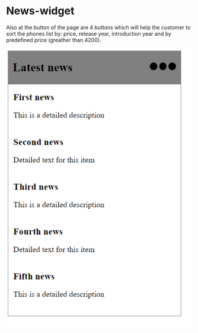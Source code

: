 # News-widget

<p>Also at the button of the page are 4 buttons which will help the customer to sort the phones list by: price, release year, introduction year and by predefined price (greather than 4200).</p>

<img src="Images/img1.PNG" width =900px>
